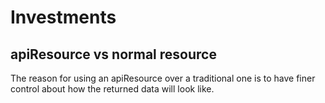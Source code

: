 # Investments

## apiResource vs normal resource

The reason for using an apiResource over a traditional one is to have finer control about how the 
returned data will look like.
